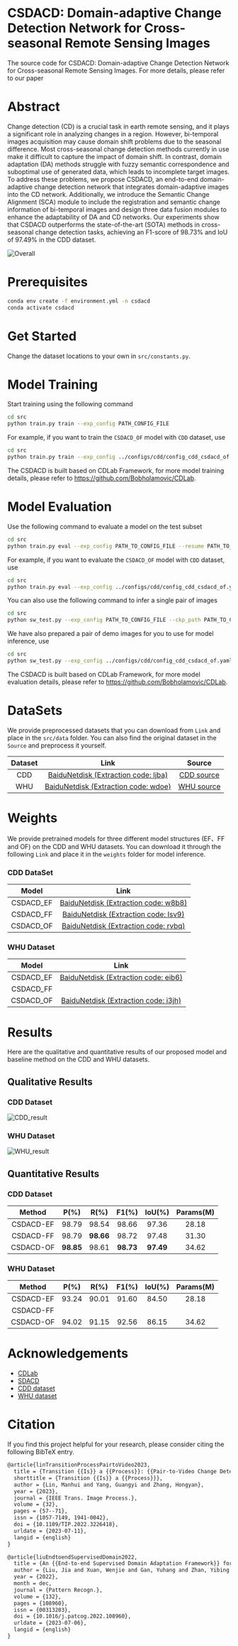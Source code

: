 # CSDACD: Domain-adaptive Change Detection Network for Cross-seasonal Remote Sensing Images

The source code for CSDACD: Domain-adaptive Change Detection Network for Cross-seasonal Remote Sensing Images. For more details, please refer to our paper 

# Abstract

Change detection (CD) is a crucial task in earth remote sensing, and it plays a significant role in analyzing changes in a region. However, bi-temporal images acquisition may cause domain shift problems due to the seasonal difference. Most cross-seasonal change detection methods currently in use make it difficult to capture the impact of domain shift. In contrast, domain adaptation (DA) methods struggle with fuzzy semantic correspondence and suboptimal use of generated data, which leads to incomplete target images. To address these problems, we propose CSDACD, an end-to-end domain-adaptive change detection network that integrates domain-adaptive images into the CD network. Additionally, we introduce the Semantic Change Alignment (SCA) module to include the registration and semantic change information of bi-temporal images and design three data fusion modules to enhance the adaptability of DA and CD networks. Our experiments show that CSDACD outperforms the state-of-the-art (SOTA) methods in cross-seasonal change detection tasks, achieving an F1-score of 98.73% and IoU of 97.49% in the CDD dataset.  

![Overall](Overall.png)

# Prerequisites

```bash
conda env create -f environment.yml -n csdacd
conda activate csdacd
```

# Get Started

Change the dataset locations to your own in `src/constants.py`.

# Model Training

Start training using the following command

```bash
cd src
python train.py train --exp_config PATH_CONFIG_FILE 
```

For example, if you want to train the `CSDACD_OF` model with `CDD` dataset, use

```bash
cd src
python train.py train --exp_config ../configs/cdd/config_cdd_csdacd_of.yaml
```

The CSDACD is built based on CDLab Framework, for more model training details, please refer to https://github.com/Bobholamovic/CDLab.

# Model Evaluation

Use the following command to evaluate a model on the test subset

```bash
cd src
python train.py eval --exp_config PATH_TO_CONFIG_FILE --resume PATH_TO_CD_MODEL_CHECKPOINT --resume_G_SW PATH_TO_G_SW_MODEL_CHECKPOINT --resume_G_WS PATH_TO_G_WS_MODEL_CHECKPOINT --save_on --subset test
```

For example, if you want to evaluate the `CSDACD_OF` model with `CDD` dataset, use

```bash
cd src
python train.py eval --exp_config ../configs/cdd/config_cdd_csdacd_of.yaml --resume ../weights/cdd_of/CD_model_best_csdacd_of.pth --resume_G_SW ../weights/cdd_of/G_SW_model_best_csdacd_of.pth --resume_G_WS ../weights/cdd_of/G_WS_model_best_csdacd_of.pth --save_on --subset test
```

You can also use the following command to infer a single pair of images

```bash
cd src
python sw_test.py --exp_config PATH_TO_CONFIG_FILE --ckp_path PATH_TO_CD_MODEL_CHECKPOINT --ckp_path_G_SW PATH_TO_G_SW_MODEL_CHECKPOINT --ckp_path_G_WS PATH_TO_G_WS_MODEL_CHECKPOINT --t1_dir PATH_TO_T1_DIR --t2_dir PATH_TO_T2_DIR --gt_dir PATH_TO_GT_DIR
```

We have also prepared a pair of demo images for you to use for model inference, use

```bash
cd src
python sw_test.py --exp_config ../configs/cdd/config_cdd_csdacd_of.yaml --ckp_path ../weights/cdd_of/CD_model_best_csdacd_of.pth --ckp_path_G_SW ../weights/cdd_of/G_SW_model_best_csdacd_of.pth --ckp_path_G_WS ../weights/cdd_of/G_WS_model_best_csdacd_of.pth --t1_dir ../demo/cdd/summer --t2_dir ../demo/cdd/winter --gt_dir ../demo/cdd/label --save_on --out_dir ../demo/cdd/tmp --glob *.jpg
```

The CSDACD is built based on CDLab Framework, for more model evaluation details, please refer to https://github.com/Bobholamovic/CDLab.

# DataSets

We provide preprocessed datasets that you can download from `Link` and place in the `src/data` folder. You can also find the original dataset in the `Source` and preprocess it yourself.

| Dataset |                             Link                             |                            Source                            |
| :-----: | :----------------------------------------------------------: | :----------------------------------------------------------: |
|   CDD   | [BaiduNetdisk (Extraction code: ljba)](https://pan.baidu.com/s/1ufX4uRb4XKgrAwf8pbN97g) | [CDD source](https://drive.google.com/file/d/1GX656JqqOyBi_Ef0w65kDGVto-nHrNs9/edit) |
|   WHU   | [BaiduNetdisk (Extraction code: wdoe)](https://pan.baidu.com/s/1W-ftHiiDHtft073HXWYNUw) | [WHU source](https://study.rsgis.whu.edu.cn/pages/download/building_dataset.html) |

# Weights

We provide pretrained models for three different model structures (EF、FF and OF) on the CDD and WHU datasets. You can download it through the following `Link` and place it in the `weights` folder for model inference.

### CDD DataSet

|   Model   |                             Link                             |
| :-------: | :----------------------------------------------------------: |
| CSDACD_EF | [BaiduNetdisk (Extraction code: w8b8)](https://pan.baidu.com/s/1keEMc_BeZYsq33qsDQg61Q) |
| CSDACD_FF | [BaiduNetdisk (Extraction code: lsv9)](https://pan.baidu.com/s/1ybyttbnS25H4y8D9bNAb-A) |
| CSDACD_OF | [BaiduNetdisk (Extraction code: rvbq)](https://pan.baidu.com/s/1sQFTAQlXcPtUIYJVD44WWg) |

### WHU Dataset

|   Model   |                             Link                             |
| :-------: | :----------------------------------------------------------: |
| CSDACD_EF | [BaiduNetdisk (Extraction code: eib6)](https://pan.baidu.com/s/1oFDa3Lo1tGoUf5YZep9amQ) |
| CSDACD_FF |                                                              |
| CSDACD_OF | [BaiduNetdisk (Extraction code: i3jh)](https://pan.baidu.com/s/1c35-u8VNW7uSk9mTyl1RyQ) |

# Results

Here are the qualitative and quantitative results of our proposed model and baseline method on the CDD and WHU datasets.

## Qualitative Results

### CDD Dataset

![CDD_result](CDD_result.jpg)

### WHU Dataset

![WHU_result](WHU_result_v0.jpg)

## Quantitative Results

### CDD Dataset

|  Method   |   P(%)    |   R(%)    |   F1(%)   |  IoU(%)   | Params(M) |
| :-------: | :-------: | :-------: | :-------: | :-------: | :-------: |
| CSDACD-EF |   98.79   |   98.54   |   98.66   |   97.36   |   28.18   |
| CSDACD-FF |   98.79   | **98.66** |   98.72   |   97.48   |   31.30   |
| CSDACD-OF | **98.85** |   98.61   | **98.73** | **97.49** |   34.62   |

### WHU Dataset

|  Method   | P(%)  | R(%)  | F1(%) | IoU(%) | Params(M) |
| :-------: | :---: | :---: | :---: | :----: | :-------: |
| CSDACD-EF | 93.24 | 90.01 | 91.60 | 84.50  |   28.18   |
| CSDACD-FF |       |       |       |        |           |
| CSDACD-OF | 94.02 | 91.15 | 92.56 | 86.15  |   34.62   |

# Acknowledgements

- [CDLab](https://github.com/Bobholamovic/CDLab)
- [SDACD](https://github.com/Perfect-You/SDACD)
- [CDD dataset](https://drive.google.com/file/d/1GX656JqqOyBi_Ef0w65kDGVto-nHrNs9/edit)
- [WHU dataset](https://study.rsgis.whu.edu.cn/pages/download/building_dataset.html)

# Citation

If you find this project helpful for your research, please consider citing the following BibTeX entry.

```latex
@article{linTransitionProcessPairtoVideo2023,
  title = {Transition {{Is}} a {{Process}}: {{Pair-to-Video Change Detection Networks}} for {{Very High Resolution Remote Sensing Images}}},
  shorttitle = {Transition {{Is}} a {{Process}}},
  author = {Lin, Manhui and Yang, Guangyi and Zhang, Hongyan},
  year = {2023},
  journal = {IEEE Trans. Image Process.},
  volume = {32},
  pages = {57--71},
  issn = {1057-7149, 1941-0042},
  doi = {10.1109/TIP.2022.3226418},
  urldate = {2023-07-11},
  langid = {english}
}

@article{liuEndtoendSupervisedDomain2022,
  title = {An {{End-to-end Supervised Domain Adaptation Framework}} for {{Cross-Domain Change Detection}}},
  author = {Liu, Jia and Xuan, Wenjie and Gan, Yuhang and Zhan, Yibing and Liu, Juhua and Du, Bo},
  year = {2022},
  month = dec,
  journal = {Pattern Recogn.},
  volume = {132},
  pages = {108960},
  issn = {00313203},
  doi = {10.1016/j.patcog.2022.108960},
  urldate = {2023-07-06},
  langid = {english}
}


```

